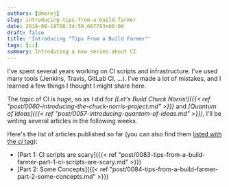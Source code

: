 ```yaml
---
authors: [dmerej]
slug: introducing-tips-from-a-build-farmer
date: 2018-08-18T08:34:50.667783+00:00
draft: false
title: 'Introducing "Tips From a Build Farmer"'
tags: [ci]
summary: Introducing a new series about CI
---
```


I've spent several years working on CI scripts and infrastructure. I've used many tools (Jenkins, Travis, GitLab CI, ...). I've made a lot of mistakes, and I learned a few things I thought I might share here.

The topic of CI is *huge*, so as I did for *[Let's Build Chuck Norris!]({{< ref "post/0060-introducing-the-chuck-norris-project.md" >}})* and *[Quantum of Ideas]({{< ref "post/0057-introducing-quantom-of-ideas.md" >}})*, I'll be writing several articles in the following weeks.

Here's the list of articles published so far (you can also find them [listed with the *ci* tag](/tags/ci)):

* [Part 1: CI scripts are scary]({{< ref "post/0083-tips-from-a-build-farmer-part-1-ci-scripts-are-scary.md" >}})
* [Part 2: Some Concepts]({{< ref "post/0084-tips-from-a-build-farmer-part-2-some-concepts.md" >}})

